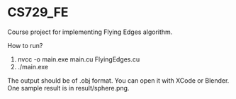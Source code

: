 # CS729_FE
Course project for implementing Flying Edges algorithm.

How to run?  
1. nvcc -o main.exe main.cu FlyingEdges.cu  
2. ./main.exe  

The output should be of .obj format. You can open it with XCode or Blender.  
One sample result is in result/sphere.png.